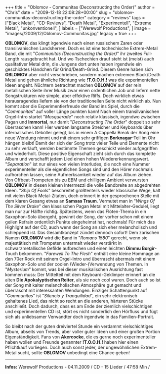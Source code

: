 +++
title = "Oblomov - Communitas (Deconstructing the Order)"
author = "Chris"
date = "2009-12-18 22:08:28+00:00"
slug = "oblomov-communitas-deconstructing-the-order"
category = "reviews"
tags = ["Black Metal", "CD-Reviews", "Death Metal", "Experimentell", "Extreme Metal", "unkonventionell", ]
labels = ["Werewolf Productions", ]
image = "images//2009/12/Oblomov-Communitas.jpg"
legacy = true
+++

**OBLOMOV**, das klingt irgendwie nach einen russischem Zaren oder transilvanischen Landsherren. Doch es ist eine tschechische Extrem-Metal Band, die mit "_Communitas (Deconstructing the Order)_" ihr zweites Full-Length rausgebracht hat. Und wo Tschechien drauf steht ist (meist) auch qualitativer Metal drin, die Jungens dort unten haben irgendwie ein geschicktes Händchen für Grind/Death-Grind. Diesem Genre haben sich **OBLOMOV** aber nicht verschrieben, sondern machen extremen Black/Death Metal und gehen ähnliche Richtung wie **!T.O.O.H.!** was die experimentellen Ideen angeht.
Nüchtern betrachtet machen **OBLOMOV** auf der rein metallischen Seite ihrer Musik zwar einen ordentlichen Job und liefern nette Songstrukturen wie simple, aber effektive Riffs. Doch wirklich etwas herausragendes liefern sie von der traditionellen Seite nicht wirklich ab.
Nun kommt aber die Experimentierfreude der Band ins Spiel, durch die "_Communitas_" auf voller Länge punkten kann! Nach einem transilvanischen Orgel-Intro startet "_Masquerade_" noch relativ klassisch, irgendwo zwischen Pagan und **Immortal**, nur damit "_Deconstructing The Order_" doppelt so sehr überraschen kann! Hier werden langsame Streicher und Keyboards über infernalisches Geböller gelegt, bis in einem A Cappella Break der Song eine neue Wendung nimmt und mit einem sehr griffigen **Borknagar**-Teil im Ohr hängen bleibt! Damit der sich der Song trotz vieler Teile und Elemente nicht zu sehr verläuft, werden bestimmte Themen geschickt wieder aufgegriffen und wiederholt. Diese positive Eigenschaft zieht sich durch das komplette Album und verschafft jedem Lied einen hohen Wiedererkennungswert.
"_Separation_" ist nur eines von vielen Interludes, die noch eine Nummer experimenteller als die eigentlichen Songs sind und den Hörer nochmals aufhorchen lassen, seine Aufmerksamkeit wieder auf das Album ziehen. Von Offbeat-Trompeten bis zu EBM und chilligem Ambient verwursten **OBLOMOV** in diesen kleinen Intermezzi die volle Bandbreite an abgedrehten Ideen.
"_Ship Of Fools_" beschreitet größtenteils wieder klassische Wege, kalt mit vielen Black Metal-Zitaten, doch erinnert in der gesprochenen Stelle mit dem klaren Gesang etwas an **Samsas Traum**. Vermutet man in "_Wings Of The Silver Drake_" den klassischen Pagan Metal mit Mittelalter-Gedulel, liegt man nur zur Hälfte richtig. Spätestens, wenn das Flöten-Thema in ein Saxophon-Solo übergeht, gewinnt der Song, der vorher schon mit einem geilen Refrain ordentlich Punkte eingeheimst hat, nochmals! Für mich das Highlight auf der CD, auch wenn der Song an sich eher melancholisch und schleppend ist. Das Gesamtkonzept zündet dennoch sofort!
Dem zarischen Namen **OBLOMOV** wird die Band in "_Romans 1580_" gerecht, wenn sie majestätisch mit Trompeten untermalt wieder verstärkt in schwarzmetallische Gefilde aufbrechen und einen leichten **Dimmu Borgir**-Touch bekommen. "_Farewell To The Flesh_" enthält eine kleine Hommage an den 70er Rock mit seinem Orgel-Intro und überrascht abermals mit einem Saxophon-Solo und der coolen (Wieder-)Verwendung von Themen. In "_Mysterium_" kommt, was bei dieser musikalischen Ausrichtung fast kommen muss: Der Mittelteil mit dem Keyboard-Geklimper erinnert an die alten **Die Apokalyptischen Reiter**, als sie noch cool waren. Doch auch so ist der Song mit kalter melancholischen Atmosphäre gut gemacht und überrascht mit interessanten Wendungen.
Einziger Schattenpunkt auf "_Communitas_" ist "_Silencio y Tranquilidad_", ein sehr elektronisch gehaltenes Lied, das nicht so recht an die anderen, härteren Stücke anschließt. Doch dadurch, dass es am Ende der ziemlich vielschichtigen und experimentellen CD ist, stört es nicht sonderlich den Hörfluss und fügt sich als unliebsamer Verwandter doch irgendwie in das Familien-Portrait.

So bleibt nach der guten dreiviertel Stunde ein verdammt vielschichtiges Album, abseits von Trends, aber voller guter Ideen und einer großen Portion Eigenständigkeit. Fans von **Akercocke**, die es gerne noch experimenteller haben wollen und Freunde genannter **!T.O.O.H.!** haben hier einen Pflichtkauf vorliegen. Doch auch sonst jeder, der ungewöhnlichen Extrem-Metal sucht, sollte **OBLOMOV** unbedingt eine Chance geben!





---
**Infos:**
Werewolf Productions - 04.11.2009 / 
CD - 15 Lieder / 47:58 Min / 
